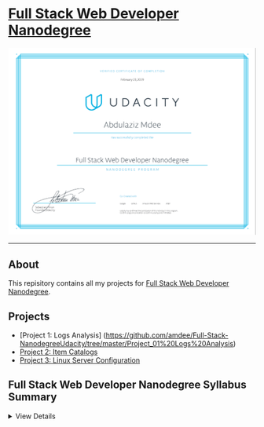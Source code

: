 # [Full Stack Web Developer Nanodegree](https://www.udacity.com/course/full-stack-web-developer-nanodegree--nd004)

[![Certificate](Certificate.PNG)](https://confirm.udacity.com/TH7N2S6U)

---

## About

This repisitory contains all my projects for [Full Stack Web Developer Nanodegree](https://www.udacity.com/course/full-stack-web-developer-nanodegree--nd004).

## Projects

* [Project 1: Logs Analysis] (https://github.com/amdee/Full-Stack-NanodegreeUdacity/tree/master/Project_01%20Logs%20Analysis)
* [Project 2: Item Catalogs](#Item-Catalogs)
* [Project 3: Linux Server Configuration](#Linux-Server-Configuration)




## Full Stack Web Developer Nanodegree Syllabus Summary

<details>
  <summary>View Details</summary>

See [Syllabus](https://github.com/amdee/Full-Stack-Nanodegree-Udacity/blob/master/Syllabus.pdf) for detail description of courses covered in the program.

#### Part 1: Developer Tools

1. [Shell WorkShop](https://www.udacity.com/course/shell-workshop--ud206)
1. Git & Github - [Part 1](https://www.udacity.com/course/how-to-use-git-and-github--ud775), [Part 2](https://www.udacity.com/course/github-collaboration--ud456)
1. [HTTP & Webservers](https://www.udacity.com/course/http-web-servers--ud303)
1. [Networking For Developers](https://www.udacity.com/course/networking-for-web-developers--ud256)

#### Part 2: Databases with SQL & Python

1. [Intro to Relational Databases](https://www.udacity.com/course/intro-to-relational-databases--ud197)

#### Part 3: Servers, Authorization, and CRUD

1. [Full Stack Foundations](https://www.udacity.com/course/full-stack-foundations--ud088)
1. [Authentication & Authorization](https://www.udacity.com/course/authentication-authorization-oauth--ud330)
1. [RESTful APIs](https://www.udacity.com/course/designing-restful-apis--ud388)

#### Part 4: Deploying to Linux Servers

1. [Configuring Linux Web Servers](https://www.udacity.com/course/configuring-linux-web-servers--ud299)

#### Extracurricular Material

1. [Web Accessibility](https://www.udacity.com/course/web-accessibility--ud891)
1. [Javascript Design Patterns](https://www.udacity.com/course/javascript-design-patterns--ud989)
1. [Intro to AJAX](https://www.udacity.com/course/intro-to-ajax--ud110)

</details>
